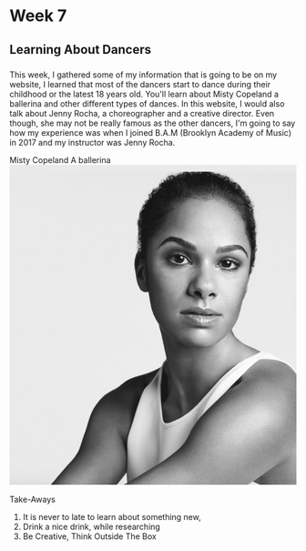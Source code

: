 # Week 7

## Learning About Dancers

### 
This week, I gathered some of my information that is going to be on my website, 
I learned that most of the dancers start to dance during their childhood or the latest 18 years old.
You'll learn about Misty Copeland a ballerina  and other different types of dances.
In this website, I would also talk about Jenny Rocha, a choreographer and a creative director. Even though, she may not be really famous as the other dancers, I'm going to say how my experience was when I joined B.A.M (Brooklyn Academy of Music) in 2017 and my instructor was Jenny Rocha.

Misty Copeland A ballerina
<img src="../MistyCopeland.png"/>



Take-Aways
1. It is never to late to learn about something new, 
2. Drink a nice drink, while researching
3. Be Creative, Think Outside The Box 


